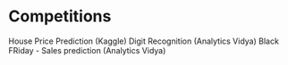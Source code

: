 # Competitions

House Price Prediction (Kaggle)
Digit Recognition (Analytics Vidya)
Black FRiday - Sales prediction (Analytics Vidya)
